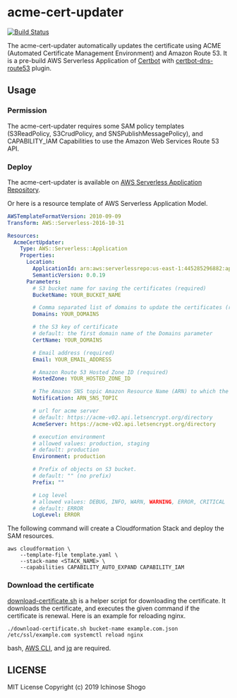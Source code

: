 # acme-cert-updater

[![Build Status](https://travis-ci.com/shogo82148/acme-cert-updater.svg?branch=master)](https://travis-ci.com/shogo82148/acme-cert-updater)

The acme-cert-updater automatically updates the certificate using ACME (Automated Certificate Management Environment) and Amazon Route 53.
It is a pre-build AWS Serverless Application of [Certbot](https://certbot.eff.org/) with [certbot-dns-route53](https://certbot-dns-route53.readthedocs.io/en/stable/) plugin.

## Usage

### Permission

The acme-cert-updater requires some SAM policy templates (S3ReadPolicy, S3CrudPolicy, and SNSPublishMessagePolicy),
and CAPABILITY_IAM Capabilities to use the Amazon Web Services Route 53 API.

### Deploy

The acme-cert-updater is available on [AWS Serverless Application Repository](https://serverlessrepo.aws.amazon.com/applications/arn:aws:serverlessrepo:us-east-1:445285296882:applications~acme-cert-updater).

Or here is a resource template of AWS Serverless Application Model.

```yaml
AWSTemplateFormatVersion: 2010-09-09
Transform: AWS::Serverless-2016-10-31

Resources:
  AcmeCertUpdater:
    Type: AWS::Serverless::Application
    Properties:
      Location:
        ApplicationId: arn:aws:serverlessrepo:us-east-1:445285296882:applications/acme-cert-updater
        SemanticVersion: 0.0.19
      Parameters:
        # S3 bucket name for saving the certificates (required)
        BucketName: YOUR_BUCKET_NAME

        # Comma separated list of domains to update the certificates (required)
        Domains: YOUR_DOMAINS

        # the S3 key of certificate
        # default: the first domain name of the Domains parameter
        CertName: YOUR_DOMAINS

        # Email address (required)
        Email: YOUR_EMAIL_ADDRESS

        # Amazon Route 53 Hosted Zone ID (required)
        HostedZone: YOUR_HOSTED_ZONE_ID

        # The Amazon SNS topic Amazon Resource Name (ARN) to which the updater reports events. (optional)
        Notification: ARN_SNS_TOPIC

        # url for acme server
        # default: https://acme-v02.api.letsencrypt.org/directory
        AcmeServer: https://acme-v02.api.letsencrypt.org/directory

        # execution environment
        # allowed values: production, staging
        # default: production
        Environment: production

        # Prefix of objects on S3 bucket.
        # default: "" (no prefix)
        Prefix: ""

        # Log level
        # allowed values: DEBUG, INFO, WARN, WARNING, ERROR, CRITICAL
        # default: ERROR
        LogLevel: ERROR
```

The following command will create a Cloudformation Stack and deploy the SAM resources.

```
aws cloudformation \
    --template-file template.yaml \
    --stack-name <STACK_NAME> \
    --capabilities CAPABILITY_AUTO_EXPAND CAPABILITY_IAM
```

### Download the certificate

[download-certificate.sh](https://github.com/shogo82148/acme-cert-updater/blob/master/download-certificate.sh) is a helper script for downloading the certificate.
It downloads the certificate, and executes the given command if the certificate is renewal.
Here is an example for reloading nginx.

```
./download-certificate.sh bucket-name example.com.json /etc/ssl/example.com systemctl reload nginx
```

bash, [AWS CLI](https://aws.amazon.com/cli/), and [jq](https://stedolan.github.io/jq/) are required.

## LICENSE

MIT License Copyright (c) 2019 Ichinose Shogo
